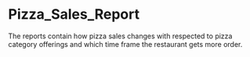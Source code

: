 # Pizza_Sales_Report
The reports contain how pizza sales changes with respected to pizza category offerings and which time frame the restaurant gets more order.
